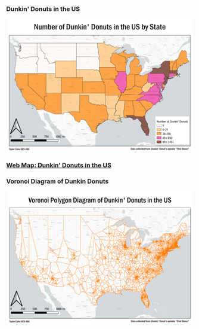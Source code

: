 ### Dunkin' Donuts in the US  
<img src="../images/States.PNG"/>

### [Web Map: Dunkin' Donuts in the US](/DunkinWebMap)

### Voronoi Diagram of Dunkin Donuts  
<img src="../images/Voronoi.PNG"/>
